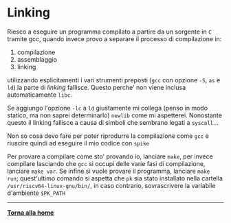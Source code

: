 # Linking
Riesco a eseguire un programma compilato a partire da un sorgente in `C` tramite gcc, quando invece provo a separare il processo di compilazione in:
1. compilazione
2. assemblaggio
3. linking

utilizzando esplicitamenti i vari strumenti preposti (`gcc` con opzione `-S`, `as` e `ld`) la parte di *linking* fallisce. Questo perche' non viene inclusa automaticamente `libc`.

Se aggiungo l'opzione `-lc` a `ld` giustamente mi collega (penso in modo statico, ma non saprei determinarlo) `newlib` come mi aspetterei. Nonostante questo il linking fallisce a causa di simboli che sembrano legati a `syscall`...

Non so cosa devo fare per poter riprodurre la compilazione come `gcc` e riuscire quindi ad eseguire il mio codice con `spike`

Per provare a compilare come sto' provando io, lanciare `make`, per invece compilare lasciando che `gcc` si occupi delle varie fasi di compilazione, lanciare `make var`. Se infine si vuole provare il programma, lanciare `make run`; quest'ultimo comando si aspetta che `pk` sia stato installato nella cartella `/usr/riscv64-linux-gnu/bin/`, in caso contrario, sovrascrivere la variabile d'ambiente `$PK_PATH`

---

[**Torna alla home**](../../README.md)

